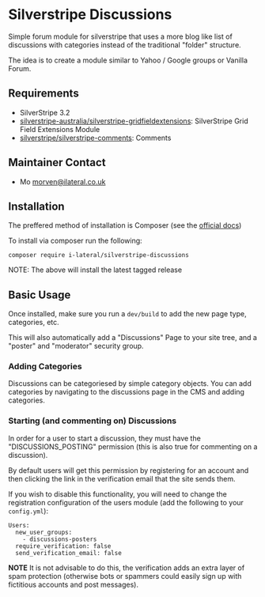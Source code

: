 Silverstripe Discussions
========================

Simple forum module for silverstripe that uses a more blog
like list of discussions with categories instead of the 
traditional "folder" structure.

The idea is to create a module similar to Yahoo / Google
groups or Vanilla Forum.

## Requirements

 * SilverStripe 3.2
 * [silverstripe-australia/silverstripe-gridfieldextensions](https://github.com/silverstripe-australia/silverstripe-gridfieldextensions): SilverStripe Grid Field Extensions Module
 * [silverstripe/silverstripe-comments](https://github.com/silverstripe/silverstripe-comments): Comments

## Maintainer Contact

 * Mo <morven@ilateral.co.uk>

## Installation

The preffered method of installation is Composer (see the
[official docs](https://docs.silverstripe.org/en/3/developer_guides/extending/modules/#installation))

To install via composer run the following:

    composer require i-lateral/silverstripe-discussions

NOTE: The above will install the latest tagged release

## Basic Usage

Once installed, make sure you run a `dev/build` to add the new page type, categories, etc.

This will also automatically add a "Discussions" Page to your site tree, and a "poster" and "moderator" security group.

### Adding Categories

Discussions can be categoriesed by simple category objects. You can add categories by navigating to the discussions page in the CMS and adding categories.

### Starting (and commenting on) Discussions

In order for a user to start a discussion, they must have the "DISCUSSIONS_POSTING" permission (this is also true for commenting on a discussion).

By default users will get this permission by registering for an account and then clicking the link in the verification email that the site sends them.

If you wish to disable this functionality, you will need to change the registration configuration of the users module (add the following to your `config.yml`):

```
Users:
  new_user_groups:
    - discussions-posters
  require_verification: false
  send_verification_email: false
```

**NOTE** It is not advisable to do this, the verification adds an extra layer of spam protection (otherwise bots or spammers could easily sign up with fictitious accounts and post messages).